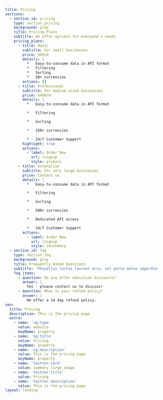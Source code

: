 ```yaml
---
title: Pricing
sections:
  - section_id: pricing
    type: section_pricing
    background: gray
    title: Pricing Plans
    subtitle: We offer options for everyone's needs
    pricing_plans:
      - title: Basic
        subtitle: For small businesses
        price: $49/m
        details: |
          *   Easy-to-consume data in API format
          *   Filtering
          *   Sorting
          *   50+ currencies
        actions: []
      - title: Professional
        subtitle: For medium-sized businesses
        price: $499/m
        details: |
          *   Easy-to-consume data in API format

          *   Filtering

          *   Sorting

          *   250+ currencies

          *   24/7 Customer Support
        highlight: true
        actions:
          - label: Order Now
            url: /signup
            style: primary
      - title: Enterprise
        subtitle: For very large businesses
        price: Contact us
        details: |
          *   Easy-to-consume data in API format

          *   Filtering

          *   Sorting

          *   500+ currencies

          *   Dedicated API access

          *   24/7 Customer Support
        actions:
          - label: Order Now
            url: /signup
            style: secondary
  - section_id: faq
    type: section_faq
    background: gray
    title: Frequently Asked Questions
    subtitle: 'Phasellus luctus laoreet arcu, vel porta metus imperdiet sit amet.'
    faq_items:
      - question: Do you offer education discounts?
        answer: |
          Yes - please contact us to discuss!
      - question: What is your refund policy?
        answer: |
          We offer a 14 day refund policy.
seo:
  title: Pricing
  description: This is the pricing page
  extra:
    - name: 'og:type'
      value: website
      keyName: property
    - name: 'og:title'
      value: Pricing
      keyName: property
    - name: 'og:description'
      value: This is the pricing page
      keyName: property
    - name: 'twitter:card'
      value: summary_large_image
    - name: 'twitter:title'
      value: Pricing
    - name: 'twitter:description'
      value: This is the pricing page
layout: landing
---
```


